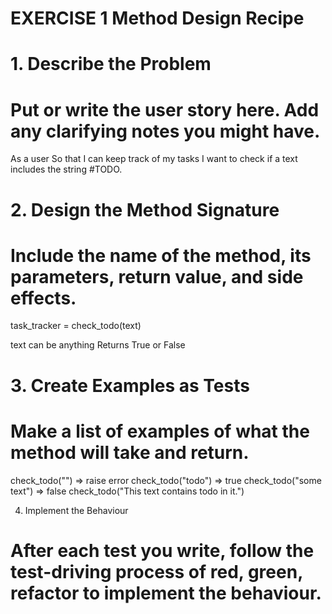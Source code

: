 # EXERCISE 1 Method Design Recipe

# 1. Describe the Problem
# Put or write the user story here. Add any clarifying notes you might have.
As a user
So that I can keep track of my tasks
I want to check if a text includes the string #TODO.

# 2. Design the Method Signature
# Include the name of the method, its parameters, return value, and side effects.

task_tracker = check_todo(text)

text can be anything
Returns True or False

# 3. Create Examples as Tests
# Make a list of examples of what the method will take and return.

check_todo("") => raise error 
check_todo("todo") => true
check_todo("some text") => false
check_todo("This text contains todo in it.")


4. Implement the Behaviour
# After each test you write, follow the test-driving process of red, green, refactor to implement the behaviour.



